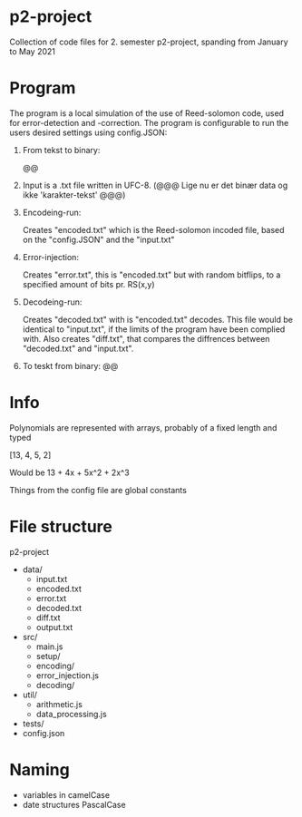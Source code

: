 # p2-project
Collection of code files for 2. semester p2-project, spanding from January to May 2021

# Program
The program is a local simulation of the use of Reed-solomon code, used for error-detection and -correction.
The program is configurable to run the users desired settings using config.JSON:

1. From tekst to binary: 

      @@

2. Input is a .txt file written in UFC-8. (@@@ Lige nu er det binær data og ikke 'karakter-tekst' @@@)

3. Encodeing-run:
       
      Creates "encoded.txt" which is the Reed-solomon incoded file, based on the "config.JSON" and the "input.txt"

4. Error-injection:

      Creates "error.txt", this is "encoded.txt" but with random bitflips, to a specified amount of bits pr. RS(x,y)

5. Decodeing-run:

      Creates "decoded.txt" with is "encoded.txt" decodes. 
      This file would be identical to "input.txt", if the limits of the program have been complied with.
      Also creates "diff.txt", that compares the diffrences between "decoded.txt" and "input.txt".

6. To teskt from binary: @@

# Info
Polynomials are represented with arrays, probably of a fixed length and typed

[13, 4, 5, 2]

Would be 13 + 4x + 5x^2 + 2x^3

Things from the config file are global constants

# File structure
p2-project
- data/
    - input.txt  
    - encoded.txt
    - error.txt
    - decoded.txt
    - diff.txt
    - output.txt
- src/
    - main.js
    - setup/
    - encoding/
    - error_injection.js
    - decoding/
- util/
    - arithmetic.js
    - data_processing.js
- tests/
- config.json

# Naming
- variables in camelCase
- date structures PascalCase

